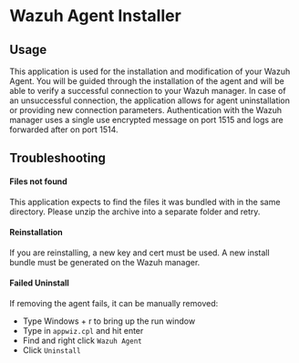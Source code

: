 # Wazuh Agent Installer
## Usage
This application is used for the installation and modification of your Wazuh Agent. You will be guided through the installation of the agent and will be able to verify a successful connection to your Wazuh manager. In case of an unsuccessful connection, the application allows for agent uninstallation or providing new connection parameters. Authentication with the Wazuh manager uses a single use encrypted message on port 1515 and logs are forwarded after on port 1514.
## Troubleshooting
#### Files not found
This application expects to find the files it was bundled with in the same directory. Please unzip the archive into a separate folder and retry.
#### Reinstallation
If you are reinstalling, a new key and cert must be used. A new install bundle must be generated on the Wazuh manager.
#### Failed Uninstall
If removing the agent fails, it can be manually removed:
 - Type Windows + r to bring up the run window
 - Type in `appwiz.cpl` and hit enter
 - Find and right click `Wazuh Agent`
 - Click `Uninstall`
